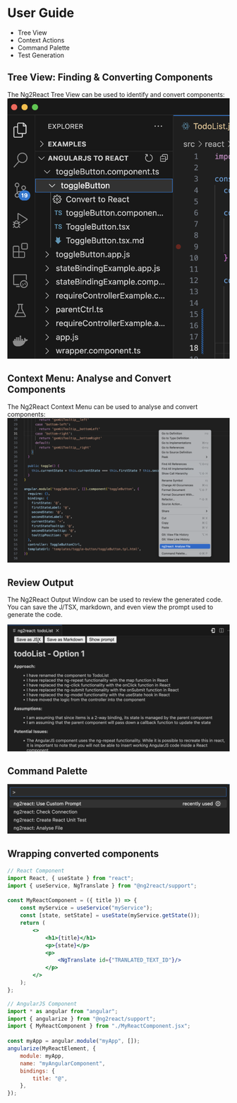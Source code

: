 # User Guide

* Tree View
* Context Actions
* Command Palette
* Test Generation

## Tree View: Finding & Converting Components

The Ng2React Tree View can be used to identify and convert components: ![Tree View](./images/vscode_guide_tree-view.png)

## Context Menu: Analyse and Convert Components

The Ng2React Context Menu can be used to analyse and convert components: ![Context Actions](./images/vscode_guide_context-menu.png)

## Review Output

The Ng2React Output Window can be used to review the generated code. You can save the J/TSX, markdown, and even view the prompt used to generate the code.

![Output Window](./images/vscode_guide_output-window.png)

## Command Palette

![Command Palette](./images/vscode_guide_command-palette.png)

## Wrapping converted components

```jsx
// React Component
import React, { useState } from "react";
import { useService, NgTranslate } from "@ng2react/support";

const MyReactComponent = ({ title }) => {
    const myService = useService("myService");
    const [state, setState] = useState(myService.getState());
    return (
        <>
            <h1>{title}</h1>
            <p>{state}</p>
            <p>
                <NgTranslate id={"TRANLATED_TEXT_ID"}/>
            </p>
        </>
    );
};
```

```js
// AngularJS Component
import * as angular from "angular";
import { angularize } from "@ng2react/support";
import { MyReactComponent } from "./MyReactComponent.jsx";

const myApp = angular.module("myApp", []);
angularize(MyReactElement, {
    module: myApp,
    name: "myAngularComponent",
    bindings: {
        title: "@",
    },
});
```
